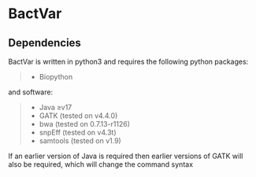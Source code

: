 # BactVar



## Dependencies

BactVar is written in python3 and requires the following python packages:

> - Biopython

and software:

> - Java ≥v17
> - GATK (tested on v4.4.0) 
> - bwa (tested on 0.7.13-r1126)
> - snpEff (tested on v4.3t)
> - samtools (tested on v1.9)

If an earlier version of Java is required then earlier versions of GATK will also be required, which will change the command syntax
